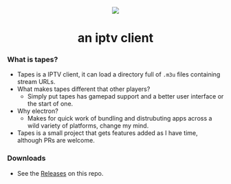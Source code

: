<p align="center">
  <image src=https://github.com/scramble45/tapes/blob/main/images/tapes.svg>
</p>
<h1 align="center">an iptv client</h1>

    
### What is tapes?
  - Tapes is a IPTV client, it can load a directory full of `.m3u` files containing stream URLs.
  - What makes tapes different that other players?
    - Simply put tapes has gamepad support and a better user interface or the start of one.
  - Why electron?
    - Makes for quick work of bundling and distrubuting apps across a wild variety of platforms, change my mind.
  - Tapes is a small project that gets features added as I have time, although PRs are welcome.
  
  
### Downloads
  - See the [Releases](https://github.com/scramble45/tapes/releases) on this repo.
